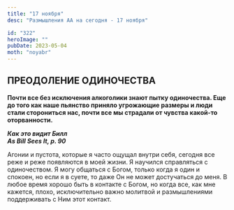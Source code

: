 ```yaml
---
title: "17 ноября"
desc: "Размышления АА на сегодня - 17 ноября"

id: "322"
heroImage: ""
pubDate: 2023-05-04
moth: "noyabr"
---
```


## ПРЕОДОЛЕНИЕ ОДИНОЧЕСТВА

**Почти все без исключения алкоголики знают пытку одиночества. Еще до того как
наше пьянство приняло угрожающие размеры и люди стали сторониться нас, почти
все мы страдали от чувства какой-то оторванности.**

**_Как это видит Билл  
As Bill Sees It, p. 90_**

Агонии и пустота, которые я часто ощущал внутри себя, сегодня все реже и реже
появляются в моей жизни. Я научился справляться с одиночеством. Я могу
общаться с Богом, только когда я один и спокоен, но если я в суете, то даже Он
не может достучаться до меня. В любое время хорошо быть в контакте с Богом, но
когда все, как мне кажется, плохо, исключительно важно молитвой и
размышлениями поддерживать с Ним этот контакт.
